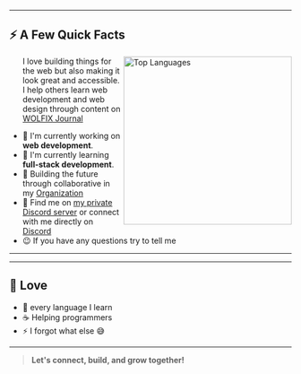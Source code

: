 
---

<div>
 
<h2>⚡️ A Few Quick Facts</h2>
 
  <img width="300px" align="right" src="https://i.imgur.com/1MyrTC3.png" alt="Top Languages" />

 <ul>I love building things for the web but also making it look great and accessible. I help others learn web development and web design through content on <a href="https://itswolfix-journal.web.app/" target="_blank">WOLFIX Journal</a></ul>
  <ul>
     <li>🧐 I'm currently working on <strong>web development</strong>.</li>
    <li>🍃 I'm currently learning <strong>full-stack development</strong>.</li>
    <li>🚀 Building the future through collaborative in my <a href="https://github.com/WOLFIX-Journal">Organization</a></li>
<li>💬 Find me on <a href="https://discord.gg/FFHYcs5ydT" target="_blank">my private Discord server</a> or connect with me directly on <a href="https://discord.com/users/1019544819216961577" target="_blank">Discord</a></li>
    <li>😉 If you have any questions try to tell me </a>
  </ul>
 
</div>
 
---
---
## 💖 Love

- 📜 every language I learn
- ☕️ Helping programmers
- ⚡️ I forgot what else 😅
---

> **Let's connect, build, and grow together!**
